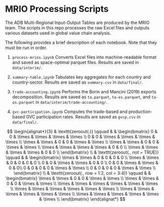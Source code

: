 # MRIO Processing Scripts

The ADB Multi-Regional Input-Output Tables are produced by the MRIO team. The scripts in this repo processes the raw Excel files and outputs various datasets used in global value chain analysis. 

The following provides a brief description of each notebook. Note that they must be run in order.

1. `process-mrios.ipynb`
Converts Excel files into machine-readable format and saved as space-optimal parquet files. Results are saved in `data/interim/`.

1. `summary-table.ipynb`
Tabulates key aggregates for each country and country-sector. Results are saved as `summary.csv` in `data/final/`.

1. `trade-accounting.ipynb`
Performs the Borin and Mancini (2019) exports decomposition. Results are saved as `ta.parquet`, `ta-es.parquet`, and `ta-os.parquet` in `data/interim/trade-accounting/`.

1. `gvc-participation.ipynb`
Computes the trade-based and production-based GVC participation rates. Results are saved as `gvcp.csv` in `data/final/`.

$$
\begin{alignat*}{3}
  & \texttt{zeroout(.)} \qquad & & \begin{bmatrix}
    0 & 0 & \times & \times & \times & \times \\
    0 & 0 & \times & \times & \times & \times \\
    \times & \times & 0 & 0 & \times & \times \\
    \times & \times & 0 & 0 & \times & \times \\
    \times & \times & \times & \times & 0 & 0 \\
    \times & \times & \times & \times & 0 & 0 \\
  \end{bmatrix} \\
  & \texttt{zeroout(., not = TRUE)} \qquad & & \begin{bmatrix}
    \times & \times & 0 & 0 & 0 & 0 \\
    \times & \times & 0 & 0 & 0 & 0 \\
    0 & 0 & \times & \times & 0 & 0 \\
    0 & 0 & \times & \times & 0 & 0\\
    0 & 0 & 0 & 0 & \times & \times \\
    0 & 0 & 0 & 0 & \times & \times \\
  \end{bmatrix} \\
  & \texttt{zeroout(., row = 1:2, col = 3:4)} \qquad & & \begin{bmatrix}
    \times & \times & 0 & 0 & \times & \times \\
    \times & \times & 0 & 0 & \times & \times \\
    \times & \times & \times & \times & \times & \times \\
    \times & \times & \times & \times & \times & \times \\
    \times & \times & \times & \times & \times & \times \\
    \times & \times & \times & \times & \times & \times \\
  \end{bmatrix}
\end{alignat*}
$$